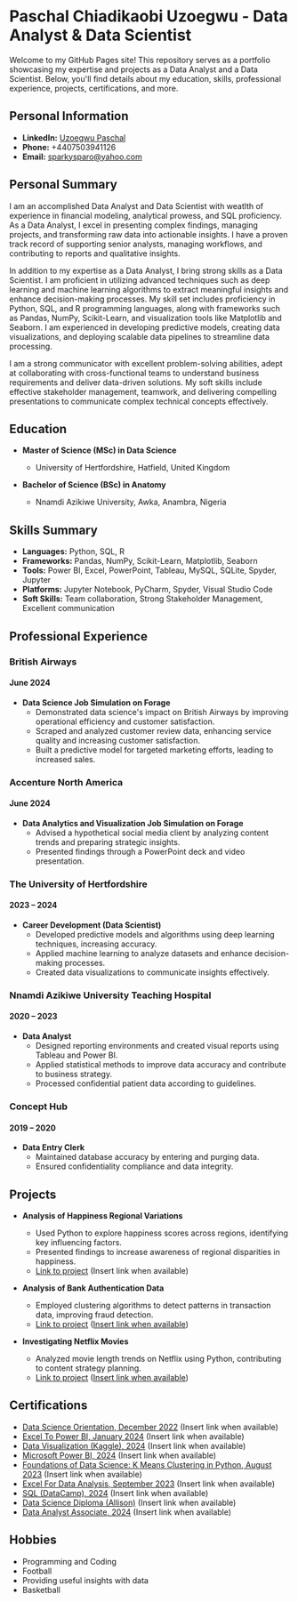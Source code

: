 # Paschal Chiadikaobi Uzoegwu - Data Analyst & Data Scientist

Welcome to my GitHub Pages site! This repository serves as a portfolio showcasing my expertise and projects as a Data Analyst and a Data Scientist. Below, you'll find details about my education, skills, professional experience, projects, certifications, and more.

## Personal Information

- **LinkedIn:** [Uzoegwu Paschal](https://www.linkedin.com/in/uzoegwu-paschal)
- **Phone:** +4407503941126
- **Email:** sparkysparo@yahoo.com

## Personal Summary

I am an accomplished Data Analyst and Data Scientist with weatlth of experience in financial modeling, analytical prowess, and SQL proficiency. As a Data Analyst, I excel in presenting complex findings, managing projects, and transforming raw data into actionable insights. I have a proven track record of supporting senior analysts, managing workflows, and contributing to reports and qualitative insights.

In addition to my expertise as a Data Analyst, I bring strong skills as a Data Scientist. I am proficient in utilizing advanced techniques such as deep learning and machine learning algorithms to extract meaningful insights and enhance decision-making processes. My skill set includes proficiency in Python, SQL, and R programming languages, along with frameworks such as Pandas, NumPy, Scikit-Learn, and visualization tools like Matplotlib and Seaborn. I am experienced in developing predictive models, creating data visualizations, and deploying scalable data pipelines to streamline data processing.

I am a strong communicator with excellent problem-solving abilities, adept at collaborating with cross-functional teams to understand business requirements and deliver data-driven solutions. My soft skills include effective stakeholder management, teamwork, and delivering compelling presentations to communicate complex technical concepts effectively.

## Education

- **Master of Science (MSc) in Data Science**
  - University of Hertfordshire, Hatfield, United Kingdom

- **Bachelor of Science (BSc) in Anatomy**
  - Nnamdi Azikiwe University, Awka, Anambra, Nigeria

## Skills Summary

- **Languages:** Python, SQL, R
- **Frameworks:** Pandas, NumPy, Scikit-Learn, Matplotlib, Seaborn
- **Tools:** Power BI, Excel, PowerPoint, Tableau, MySQL, SQLite, Spyder, Jupyter
- **Platforms:** Jupyter Notebook, PyCharm, Spyder, Visual Studio Code
- **Soft Skills:** Team collaboration, Strong Stakeholder Management, Excellent communication

## Professional Experience

### British Airways
#### June 2024

- **Data Science Job Simulation on Forage**
  - Demonstrated data science's impact on British Airways by improving operational efficiency and customer satisfaction.
  - Scraped and analyzed customer review data, enhancing service quality and increasing customer satisfaction.
  - Built a predictive model for targeted marketing efforts, leading to increased sales.

### Accenture North America
#### June 2024

- **Data Analytics and Visualization Job Simulation on Forage**
  - Advised a hypothetical social media client by analyzing content trends and preparing strategic insights.
  - Presented findings through a PowerPoint deck and video presentation.

### The University of Hertfordshire
#### 2023 – 2024

- **Career Development (Data Scientist)**
  - Developed predictive models and algorithms using deep learning techniques, increasing accuracy.
  - Applied machine learning to analyze datasets and enhance decision-making processes.
  - Created data visualizations to communicate insights effectively.

### Nnamdi Azikiwe University Teaching Hospital
#### 2020 – 2023

- **Data Analyst**
  - Designed reporting environments and created visual reports using Tableau and Power BI.
  - Applied statistical methods to improve data accuracy and contribute to business strategy.
  - Processed confidential patient data according to guidelines.

### Concept Hub
#### 2019 – 2020

- **Data Entry Clerk**
  - Maintained database accuracy by entering and purging data.
  - Ensured confidentiality compliance and data integrity.

## Projects

- **Analysis of Happiness Regional Variations**
  - Used Python to explore happiness scores across regions, identifying key influencing factors.
  - Presented findings to increase awareness of regional disparities in happiness.
  - [Link to project](#) (Insert link when available)

- **Analysis of Bank Authentication Data**
  - Employed clustering algorithms to detect patterns in transaction data, improving fraud detection.
  - [Link to project](#) ([Insert link when available](https://github.com/sparkysparo/Analysis-of-Happiness-Regional-Variations.Paschal-Uzoegwu-21063051.ADS-Assignment.))

- **Investigating Netflix Movies**
  - Analyzed movie length trends on Netflix using Python, contributing to content strategy planning.
  - [Link to project](#) ([Insert link when available](https://github.com/sparkysparo/Investigating-Netflix-Movies))

## Certifications

- [Data Science Orientation, December 2022](#) (Insert link when available)
- [Excel To Power BI, January 2024](#) (Insert link when available)
- [Data Visualization (Kaggle), 2024](#) (Insert link when available)
- [Microsoft Power BI, 2024](#) (Insert link when available)
- [Foundations of Data Science: K Means Clustering in Python, August 2023](#) (Insert link when available)
- [Excel For Data Analysis, September 2023](#) (Insert link when available)
- [SQL (DataCamp), 2024](#) (Insert link when available)
- [Data Science Diploma (Allison)](#) (Insert link when available)
- [Data Analyst Associate, 2024](#) (Insert link when available)

## Hobbies

- Programming and Coding
- Football
- Providing useful insights with data
- Basketball

